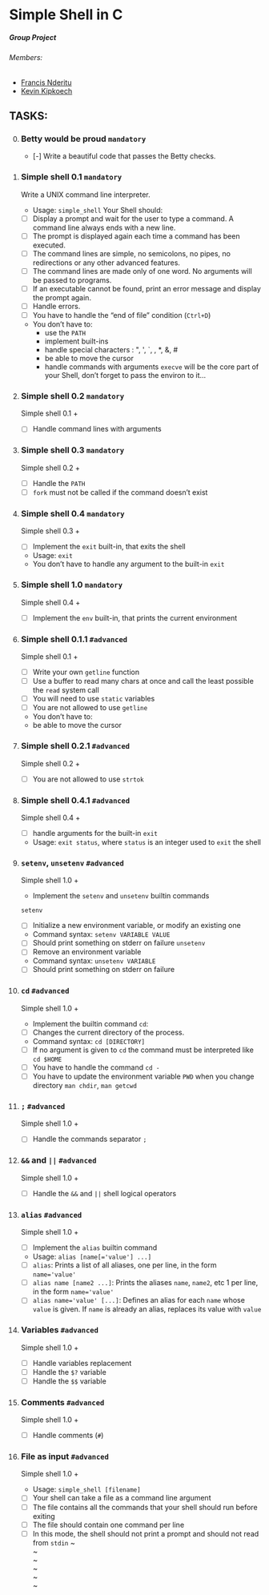 # Simple Shell in C
##### Group Project
###### Members:
- [Francis Nderitu](https://github.com/Gus-Victrix "Visit github account")
- [Kevin Kipkoech](https://github.com/Kevin7744 "Visit github  account")

## TASKS:
0. ### **Betty would be proud**				`mandatory`
	* [-] Write a beautiful code that passes the Betty checks.

1. ### **Simple shell 0.1**					`mandatory`
	Write a UNIX command line interpreter.

	* Usage: `simple_shell`
	Your Shell should:

	* [ ] Display a prompt and wait for the user to type a command. A command line always ends with a new line.
	* [ ] The prompt is displayed again each time a command has been executed.
	* [ ] The command lines are simple, no semicolons, no pipes, no redirections or any other advanced features.
	* [ ] The command lines are made only of one word. No arguments will be passed to programs.
	* [ ] If an executable cannot be found, print an error message and display the prompt again.
	* [ ] Handle errors.
	* [ ] You have to handle the “end of file” condition (`Ctrl+D`)
	* You don’t have to:
		* use the `PATH`
		* implement built-ins
		* handle special characters : ", ', `, \, *, &, #
		* be able to move the cursor
		* handle commands with arguments
	`execve` will be the core part of your Shell, don’t forget to pass the environ to it…

2. ### **Simple shell 0.2**					`mandatory`
	Simple shell 0.1 +
	* [ ] Handle command lines with arguments

3. ### **Simple shell 0.3**					`mandatory`
	Simple shell 0.2 +
	* [ ] Handle the `PATH`
	* [ ] `fork` must not be called if the command doesn’t exist

4. ### **Simple shell 0.4**					`mandatory`
	Simple shell 0.3 +
	* [ ] Implement the `exit` built-in, that exits the shell
	* Usage: `exit`
	* You don’t have to handle any argument to the built-in `exit`

5. ### **Simple shell 1.0**					`mandatory`
	Simple shell 0.4 +
	* [ ] Implement the `env` built-in, that prints the current environment

6. ### **Simple shell 0.1.1**				`#advanced`
	Simple shell 0.1 +

	* [ ] Write your own `getline` function
	* [ ] Use a buffer to read many chars at once and call the least possible the `read` system call
	* [ ] You will need to use `static` variables
	* [ ] You are not allowed to use `getline`
	* You don’t have to:

	- be able to move the cursor

7. ### **Simple shell 0.2.1**				`#advanced`
	Simple shell 0.2 +

	* [ ] You are not allowed to use `strtok`
8. ### **Simple shell 0.4.1**				`#advanced`
	Simple shell 0.4 +

	* [ ] handle arguments for the built-in `exit`
	* Usage: `exit status`, where `status` is an integer used to `exit` the shell

9. ### **`setenv`, `unsetenv`**					`#advanced`
	Simple shell 1.0 +

	* Implement the `setenv` and `unsetenv` builtin commands

	`setenv`
	* [ ] Initialize a new environment variable, or modify an existing one
	* Command syntax: `setenv VARIABLE VALUE`
	* [ ] Should print something on stderr on failure
	`unsetenv`
	* [ ] Remove an environment variable
	* Command syntax: `unsetenv VARIABLE`
	* [ ] Should print something on stderr on failure

10. ### **`cd`**								`#advanced`
	Simple shell 1.0 +

	* Implement the builtin command `cd`:

	* [ ] Changes the current directory of the process.
	* Command syntax: `cd [DIRECTORY]`
	* [ ] If no argument is given to `cd` the command must be interpreted like `cd $HOME`
	* [ ] You have to handle the command `cd -`
	* [ ] You have to update the environment variable `PWD` when you change directory
	`man chdir`, `man getcwd`

11. ### **`;`**								`#advanced`
	Simple shell 1.0 +

	* [ ] Handle the commands separator `;`

12. ### **`&&` and `||`**						`#advanced`
	Simple shell 1.0 +

	* [ ] Handle the `&&` and `||` shell logical operators

13. ### **`alias`**							`#advanced`
	Simple shell 1.0 +

	* [ ] Implement the `alias` builtin command
	* Usage: `alias [name[='value'] ...]`
	* [ ] `alias`: Prints a list of all aliases, one per line, in the form `name='value'`
	* [ ] `alias name [name2 ...]`: Prints the aliases `name`, `name2`, etc 1 per line, in the form `name='value'`
	* [ ] `alias name='value' [...]`: Defines an alias for each `name` whose `value` is given. If `name` is already an alias, replaces its value with `value`

14. ### **Variables**						`#advanced`
	Simple shell 1.0 +

	* [ ] Handle variables replacement
	* [ ] Handle the `$?` variable
	* [ ] Handle the `$$` variable

15. ### **Comments**							`#advanced`
	Simple shell 1.0 +

	* [ ] Handle comments (`#`)

16. ### **File as input**					`#advanced`
	Simple shell 1.0 +

	* Usage: `simple_shell [filename]`
	* [ ] Your shell can take a file as a command line argument
	* [ ] The file contains all the commands that your shell should run before exiting
	* [ ] The file should contain one command per line
	* [ ] In this mode, the shell should not print a prompt and should not read from `stdin`
~                                                                                                              
~                                                                                                              
~                                                                                                              
~                                                                                                              
~                                                                                                              
~                                                          
